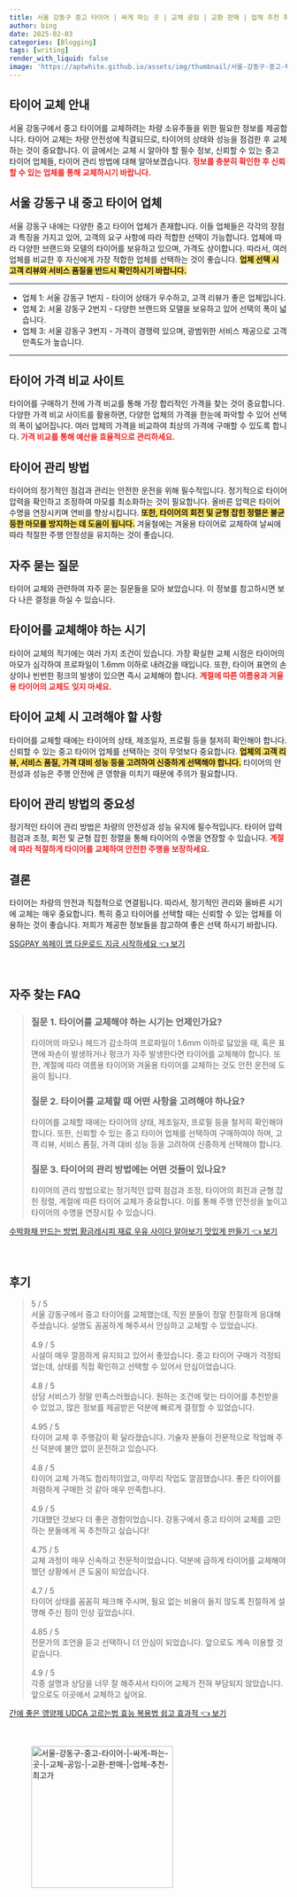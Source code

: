 ```yaml
---
title: 서울 강동구 중고 타이어 | 싸게 파는 곳 | 교체 공임 | 교환 판매 | 업체 추천 최고가
author: bing
date: 2025-02-03
categories: [Blogging]
tags: [writing]
render_with_liquid: false
image: 'https://aptwhite.github.io/assets/img/thumbnail/서울-강동구-중고-타이어-|-싸게-파는-곳-|-교체-공임-|-교환-판매-|-업체-추천-최고가.webp'
---
```



<h2 id='타이어 교체 안내'>타이어 교체 안내</h2>

<p>서울 강동구에서 중고 타이어를 교체하려는 차량 소유주들을 위한 필요한 정보를 제공합니다. 타이어 교체는 차량 안전성에 직결되므로, 타이어의 상태와 성능을 점검한 후 교체하는 것이 중요합니다. 이 글에서는 교체 시 알아야 할 필수 정보, 신뢰할 수 있는 중고 타이어 업체들, 타이어 관리 방법에 대해 알아보겠습니다. <b><span style="color: #ee2323;">정보를 충분히 확인한 후 신뢰할 수 있는 업체를 통해 교체하시기 바랍니다.</span></b></p>

<h2 id='서울 강동구 내 중고 타이어 업체'>서울 강동구 내 중고 타이어 업체</h2>

<p>서울 강동구 내에는 다양한 중고 타이어 업체가 존재합니다. 이들 업체들은 각각의 장점과 특징을 가지고 있어, 고객의 요구 사항에 따라 적합한 선택이 가능합니다. 업체에 따라 다양한 브랜드와 모델의 타이어를 보유하고 있으며, 가격도 상이합니다. 따라서, 여러 업체를 비교한 후 자신에게 가장 적합한 업체를 선택하는 것이 좋습니다. <b><span style="background-color: #ffe066;">업체 선택 시 고객 리뷰와 서비스 품질을 반드시 확인하시기 바랍니다.</span></b></p>

<hr />

<ul>
    <li>업체 1: 서울 강동구 1번지 - 타이어 상태가 우수하고, 고객 리뷰가 좋은 업체입니다.</li>
    <li>업체 2: 서울 강동구 2번지 - 다양한 브랜드와 모델을 보유하고 있어 선택의 폭이 넓습니다.</li>
    <li>업체 3: 서울 강동구 3번지 - 가격이 경쟁력 있으며, 광범위한 서비스 제공으로 고객 만족도가 높습니다.</li>
</ul>

<hr />

<h2 id='타이어 가격 비교'>타이어 가격 비교 사이트</h2>

<p>타이어를 구매하기 전에 가격 비교를 통해 가장 합리적인 가격을 찾는 것이 중요합니다. 다양한 가격 비교 사이트를 활용하면, 다양한 업체의 가격을 한눈에 파악할 수 있어 선택의 폭이 넓어집니다. 여러 업체의 가격을 비교하여 최상의 가격에 구매할 수 있도록 합니다. <b><span style="color: #ee2323;">가격 비교를 통해 예산을 효율적으로 관리하세요.</span></b></p>

<h2 id='타이어 관리 방법'>타이어 관리 방법</h2>

<p>타이어의 정기적인 점검과 관리는 안전한 운전을 위해 필수적입니다. 정기적으로 타이어 압력을 확인하고 조정하여 마모를 최소화하는 것이 필요합니다. 올바른 압력은 타이어 수명을 연장시키며 연비를 향상시킵니다. <b><span style="background-color: #ffe066;">또한, 타이어의 회전 및 균형 잡힌 정렬은 불균등한 마모를 방지하는 데 도움이 됩니다.</span></b> 겨울철에는 겨울용 타이어로 교체하여 날씨에 따라 적절한 주행 안정성을 유지하는 것이 좋습니다.</p>

<h2 id='자주 묻는 질문'>자주 묻는 질문</h2>

<p>타이어 교체와 관련하여 자주 묻는 질문들을 모아 보았습니다. 이 정보를 참고하시면 보다 나은 결정을 하실 수 있습니다.</p>

<h2 id='타이어를 교체해야 하는 시기'>타이어를 교체해야 하는 시기</h2>

<p>타이어 교체의 적기에는 여러 가지 조건이 있습니다. 가장 확실한 교체 시점은 타이어의 마모가 심각하여 프로파일이 1.6mm 이하로 내려갔을 때입니다. 또한, 타이어 표면의 손상이나 빈번한 펑크의 발생이 있으면 즉시 교체해야 합니다. <b><span style="color: #ee2323;">계절에 따른 여름용과 겨울용 타이어의 교체도 잊지 마세요.</span></b></p>

<h2 id='타이어 교체 시 고려해야 할 사항'>타이어 교체 시 고려해야 할 사항</h2>

<p>타이어를 교체할 때에는 타이어의 상태, 제조일자, 프로필 등을 철저히 확인해야 합니다. 신뢰할 수 있는 중고 타이어 업체를 선택하는 것이 무엇보다 중요합니다. <b><span style="background-color: #ffe066;">업체의 고객 리뷰, 서비스 품질, 가격 대비 성능 등을 고려하여 신중하게 선택해야 합니다.</span></b> 타이어의 안전성과 성능은 주행 안전에 큰 영향을 미치기 때문에 주의가 필요합니다.</p>

<h2 id='타이어 관리 방법의 중요성'>타이어 관리 방법의 중요성</h2>

<p>정기적인 타이어 관리 방법은 차량의 안전성과 성능 유지에 필수적입니다. 타이어 압력 점검과 조정, 회전 및 균형 잡힌 정렬을 통해 타이어의 수명을 연장할 수 있습니다. <b><span style="color: #ee2323;">계절에 따라 적절하게 타이어를 교체하여 안전한 주행을 보장하세요.</span></b></p>

<h2 id='결론'>결론</h2>

<p>타이어는 차량의 안전과 직접적으로 연결됩니다. 따라서, 정기적인 관리와 올바른 시기에 교체는 매우 중요합니다. 특히 중고 타이어를 선택할 때는 신뢰할 수 있는 업체를 이용하는 것이 좋습니다. 저희가 제공한 정보들을 참고하여 좋은 선택 하시기 바랍니다.</p>


<p><a class="click-button" title="SSGPAY 쓱페이 앱 다운로드 지금 시작하세요" href="https://aptwhite.github.io/posts/SSGPAY-%EC%93%B1%ED%8E%98%EC%9D%B4-%EC%95%B1-%EB%8B%A4%EC%9A%B4%EB%A1%9C%EB%93%9C-%EC%A7%80%EA%B8%88-%EC%8B%9C%EC%9E%91%ED%95%98%EC%84%B8%EC%9A%94/" rel="dofollow">SSGPAY 쓱페이 앱 다운로드 지금 시작하세요 👈 보기</a></p><br>
<h2 id='자주_찾는_FAQ'>자주 찾는 FAQ</h2>
<div itemscope="" itemtype="https://schema.org/FAQPage"> 
<blockquote> 
<div itemscope="" itemprop="mainEntity" itemtype="https://schema.org/Question"> 
<h3 itemprop="name">질문 1. 타이어를 교체해야 하는 시기는 언제인가요?</h3> 
<div itemscope="" itemprop="acceptedAnswer" itemtype="https://schema.org/Answer"> 
<span itemprop="text"> 
<p>타이어의 마모나 헤드가 감소하여 프로파일이 1.6mm 이하로 닳았을 때, 혹은 표면에 파손이 발생하거나 펑크가 자주 발생한다면 타이어를 교체해야 합니다. 또한, 계절에 따라 여름용 타이어와 겨울용 타이어를 교체하는 것도 안전 운전에 도움이 됩니다.</p> 
</span> 
</div> 
</div> 

<div itemscope="" itemprop="mainEntity" itemtype="https://schema.org/Question"> 
<h3 itemprop="name">질문 2. 타이어를 교체할 때 어떤 사항을 고려해야 하나요?</h3> 
<div itemscope="" itemprop="acceptedAnswer" itemtype="https://schema.org/Answer"> 
<span itemprop="text"> 
<p>타이어를 교체할 때에는 타이어의 상태, 제조일자, 프로필 등을 철저히 확인해야 합니다. 또한, 신뢰할 수 있는 중고 타이어 업체를 선택하여 구매하여야 하며, 고객 리뷰, 서비스 품질, 가격 대비 성능 등을 고려하여 신중하게 선택해야 합니다.</p> 
</span> 
</div> 
</div> 

<div itemscope="" itemprop="mainEntity" itemtype="https://schema.org/Question"> 
<h3 itemprop="name">질문 3. 타이어의 관리 방법에는 어떤 것들이 있나요?</h3> 
<div itemscope="" itemprop="acceptedAnswer" itemtype="https://schema.org/Answer"> 
<span itemprop="text"> 
<p>타이어의 관리 방법으로는 정기적인 압력 점검과 조정, 타이어의 회전과 균형 잡힌 정렬, 계절에 따른 타이어 교체가 중요합니다. 이를 통해 주행 안전성을 높이고 타이어의 수명을 연장시킬 수 있습니다.</p> 
</span> 
</div> 
</div> 
</blockquote> 
</div>
<p><a class="click-button" title="수박화채 만드는 방법 황금레시피 재료 우유 사이다 알아보기 맛있게 만들기" href="https://aptwhite.github.io/posts/%EC%88%98%EB%B0%95%ED%99%94%EC%B1%84-%EB%A7%8C%EB%93%9C%EB%8A%94-%EB%B0%A9%EB%B2%95-%ED%99%A9%EA%B8%88%EB%A0%88%EC%8B%9C%ED%94%BC-%EC%9E%AC%EB%A3%8C-%EC%9A%B0%EC%9C%A0-%EC%82%AC%EC%9D%B4%EB%8B%A4-%EC%95%8C%EC%95%84%EB%B3%B4%EA%B8%B0-%EB%A7%9B%EC%9E%88%EA%B2%8C-%EB%A7%8C%EB%93%A4%EA%B8%B0/" rel="dofollow">수박화채 만드는 방법 황금레시피 재료 우유 사이다 알아보기 맛있게 만들기 👈 보기</a></p><br>
<h2 id='후기'>후기</h2>
<div itemscope itemtype="https://schema.org/Product">
  <blockquote>
  <div itemprop="review" itemscope itemtype="https://schema.org/Review">
      <div itemprop="reviewRating" itemscope itemtype="https://schema.org/Rating"> <span itemprop="ratingValue">5</span> / <span itemprop="bestRating">5</span> </div>
      <span itemprop="reviewBody">서울 강동구에서 중고 타이어를 교체했는데, 직원 분들이 정말 친절하게 응대해 주셨습니다. 설명도 꼼꼼하게 해주셔서 안심하고 교체할 수 있었습니다.</span>
  </div>
  <br>
  <div itemprop="review" itemscope itemtype="https://schema.org/Review">
      <div itemprop="reviewRating" itemscope itemtype="https://schema.org/Rating"> <span itemprop="ratingValue">4.9</span> / <span itemprop="bestRating">5</span> </div>
      <span itemprop="reviewBody">시설이 매우 깔끔하게 유지되고 있어서 좋았습니다. 중고 타이어 구매가 걱정되었는데, 상태를 직접 확인하고 선택할 수 있어서 안심이었습니다.</span>
  </div>
  <br>
  <div itemprop="review" itemscope itemtype="https://schema.org/Review">
      <div itemprop="reviewRating" itemscope itemtype="https://schema.org/Rating"> <span itemprop="ratingValue">4.8</span> / <span itemprop="bestRating">5</span> </div>
      <span itemprop="reviewBody">상담 서비스가 정말 만족스러웠습니다. 원하는 조건에 맞는 타이어를 추천받을 수 있었고, 많은 정보를 제공받은 덕분에 빠르게 결정할 수 있었습니다.</span>
  </div>
  <br>
  <div itemprop="review" itemscope itemtype="https://schema.org/Review">
      <div itemprop="reviewRating" itemscope itemtype="https://schema.org/Rating"> <span itemprop="ratingValue">4.95</span> / <span itemprop="bestRating">5</span> </div>
      <span itemprop="reviewBody">타이어 교체 후 주행감이 확 달라졌습니다. 기술자 분들이 전문적으로 작업해 주신 덕분에 불안 없이 운전하고 있습니다.</span>
  </div>
  <br>
  <div itemprop="review" itemscope itemtype="https://schema.org/Review">
      <div itemprop="reviewRating" itemscope itemtype="https://schema.org/Rating"> <span itemprop="ratingValue">4.8</span> / <span itemprop="bestRating">5</span> </div>
      <span itemprop="reviewBody">타이어 교체 가격도 합리적이었고, 마무리 작업도 깔끔했습니다. 좋은 타이어를 저렴하게 구매한 것 같아 매우 만족합니다.</span>
  </div>
  <br>
  <div itemprop="review" itemscope itemtype="https://schema.org/Review">
      <div itemprop="reviewRating" itemscope itemtype="https://schema.org/Rating"> <span itemprop="ratingValue">4.9</span> / <span itemprop="bestRating">5</span> </div>
      <span itemprop="reviewBody">기대했던 것보다 더 좋은 경험이었습니다. 강동구에서 중고 타이어 교체를 고민하는 분들에게 꼭 추천하고 싶습니다!</span>
  </div>
  <br>
  <div itemprop="review" itemscope itemtype="https://schema.org/Review">
      <div itemprop="reviewRating" itemscope itemtype="https://schema.org/Rating"> <span itemprop="ratingValue">4.75</span> / <span itemprop="bestRating">5</span> </div>
      <span itemprop="reviewBody">교체 과정이 매우 신속하고 전문적이었습니다. 덕분에 급하게 타이어를 교체해야 했던 상황에서 큰 도움이 되었습니다.</span>
  </div>
  <br>
  <div itemprop="review" itemscope itemtype="https://schema.org/Review">
      <div itemprop="reviewRating" itemscope itemtype="https://schema.org/Rating"> <span itemprop="ratingValue">4.7</span> / <span itemprop="bestRating">5</span> </div>
      <span itemprop="reviewBody">타이어 상태를 꼼꼼히 체크해 주시며, 필요 없는 비용이 들지 않도록 친절하게 설명해 주신 점이 인상 깊었습니다.</span>
  </div>
  <br>
  <div itemprop="review" itemscope itemtype="https://schema.org/Review">
      <div itemprop="reviewRating" itemscope itemtype="https://schema.org/Rating"> <span itemprop="ratingValue">4.85</span> / <span itemprop="bestRating">5</span> </div>
      <span itemprop="reviewBody">전문가의 조언을 듣고 선택하니 더 안심이 되었습니다. 앞으로도 계속 이용할 것 같습니다.</span>
  </div>
  <br>
  <div itemprop="review" itemscope itemtype="https://schema.org/Review">
      <div itemprop="reviewRating" itemscope itemtype="https://schema.org/Rating"> <span itemprop="ratingValue">4.9</span> / <span itemprop="bestRating">5</span> </div>
      <span itemprop="reviewBody">각종 설명과 상담을 너무 잘 해주셔서 타이어 교체가 전혀 부담되지 않았습니다. 앞으로도 이곳에서 교체하고 싶어요.</span>
  </div>
  </blockquote>
</div>
<p><a class="click-button" title="간에 좋은 영양제 UDCA 고르는법 효능 복용법 쉽고 효과적" href="https://aptwhite.github.io/posts/%EA%B0%84%EC%97%90-%EC%A2%8B%EC%9D%80-%EC%98%81%EC%96%91%EC%A0%9C-UDCA-%EA%B3%A0%EB%A5%B4%EB%8A%94%EB%B2%95-%ED%9A%A8%EB%8A%A5-%EB%B3%B5%EC%9A%A9%EB%B2%95-%EC%89%BD%EA%B3%A0-%ED%9A%A8%EA%B3%BC%EC%A0%81/" rel="dofollow">간에 좋은 영양제 UDCA 고르는법 효능 복용법 쉽고 효과적 👈 보기</a></p><br>
<figure class="image"><img src="https://aptwhite.github.io/assets/img/thumbnail/서울-강동구-중고-타이어-|-싸게-파는-곳-|-교체-공임-|-교환-판매-|-업체-추천-최고가.webp" alt="서울-강동구-중고-타이어-|-싸게-파는-곳-|-교체-공임-|-교환-판매-|-업체-추천-최고가" width="256" height="256"></figure>